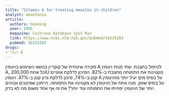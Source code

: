 ```yaml
---
title: "Vitamin A for treating measles in children"
analyst: amantonio
article:
  authors: Huiming
  year: 2005
  magazine: Cochrane Database Syst Rev
  link: https://www.ncbi.nlm.nih.gov/pubmed/16235283
  pubmed: 16235283
drugs:
- ויטמין A
---
```


סקירה שיטתית של קוקריין בנושא השימוש בויטמין A לטיפול בחצבת. שתי מנות ויטמין A, כל אחת 200,000IU מקטינות את התמותה מחצבת ב-82%. הסיכון לדלקת אוזניים קטן ב-74%, סיכון לדלקת גרון קטן ב-47%. ויטמין A על בסיס מים יעיל יותר מהויטמין על בסיס שומן.
מנה אחת של הויטמין לא מקטינה את התמותה.
הייתכן שמינונים גבוהים יותר של הויטמין יפחיתו את התמותה עוד יותר? את זה אף אחד משום מה לא בדק.
